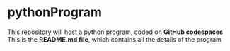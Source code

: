 # pythonProgram
This repository will host a python program, coded on **GitHub codespaces**
This is the **README.md file**, which contains all the details of the program
